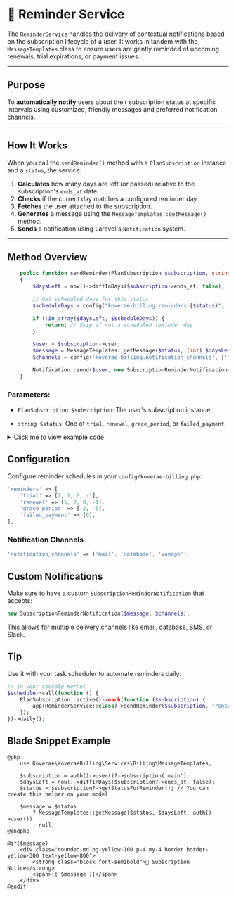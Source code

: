 # 🔔 Reminder Service

The `ReminderService` handles the delivery of contextual notifications based on the subscription lifecycle of a user. It works in tandem with the `MessageTemplates` class to ensure users are gently reminded of upcoming renewals, trial expirations, or payment issues.

---


## Purpose

To **automatically notify** users about their subscription status at specific intervals using customized, friendly messages and preferred notification channels.

---

## How It Works

When you call the `sendReminder()` method with a `PlanSubscription` instance and a `status`, the service:

1. **Calculates** how many days are left (or passed) relative to the subscription's `ends_at` date.
2. **Checks** if the current day matches a configured reminder day.
3. **Fetches** the user attached to the subscription.
4. **Generates** a message using the `MessageTemplates::getMessage()` method.
5. **Sends** a notification using Laravel's `Notification` system.

---

## Method Overview

```php
    public function sendReminder(PlanSubscription $subscription, string $status)
    {
        $daysLeft = now()->diffInDays($subscription->ends_at, false);

        // Get scheduled days for this status
        $scheduleDays = config("koverae-billing.reminders.{$status}", []);

        if (!in_array($daysLeft, $scheduleDays)) {
            return; // Skip if not a scheduled reminder day
        }

        $user = $subscription->user;
        $message = MessageTemplates::getMessage($status, (int) $daysLeft, $user);
        $channels = config('koverae-billing.notification_channels', ['mail']);

        Notification::send($user, new SubscriptionReminderNotification($message, $channels));
    }
```

### Parameters:

- `PlanSubscription $subscription`: The user's subscription instance.

- `string $status`: One of `trial`, `renewal`, `grace_period`, or `failed_payment`.

<details>
<summary>Click me to view example code</summary>

```php
use Koverae\KoveraeBilling\Services\Billing\ReminderService;

$subscription = PlanSubscription::find(1);
app(ReminderService::class)->sendReminder($subscription, 'trial');
```
</details> 

## Configuration
Configure reminder schedules in your `config/koverae-billing.php`:
```php
'reminders' => [
    'trial' => [2, 1, 0, -1],
    'renewal' => [5, 2, 0, -1],
    'grace_period' => [-2, -5],
    'failed_payment' => [0],
],
```

### Notification Channels
```php
'notification_channels' => ['mail', 'database', 'vonage'],
```

## Custom Notifications
Make sure to have a custom `SubscriptionReminderNotification` that accepts:
```php
new SubscriptionReminderNotification($message, $channels);
```
This allows for multiple delivery channels like email, database, SMS, or Slack.

## Tip
Use it with your task scheduler to automate reminders daily:
```php
// In your console Kernel
$schedule->call(function () {
    PlanSubscription::active()->each(function ($subscription) {
        app(ReminderService::class)->sendReminder($subscription, 'renewal');
    });
})->daily();
```

## Blade Snippet Example
```blade
@php
    use Koverae\KoveraeBilling\Services\Billing\MessageTemplates;

    $subscription = auth()->user()?->subscription('main');
    $daysLeft = now()->diffInDays($subscription?->ends_at, false);
    $status = $subscription?->getStatusForReminder(); // You can create this helper on your model

    $message = $status 
        ? MessageTemplates::getMessage($status, $daysLeft, auth()->user()) 
        : null;
@endphp

@if($message)
    <div class="rounded-md bg-yellow-100 p-4 my-4 border border-yellow-300 text-yellow-800">
        <strong class="block font-semibold">📢 Subscription Notice</strong>
        <span>{{ $message }}</span>
    </div>
@endif
```